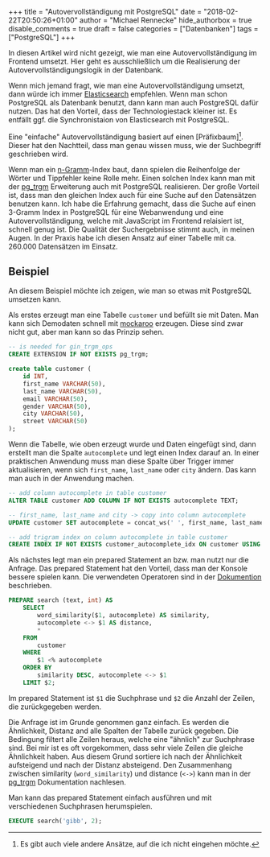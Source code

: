 +++
title = "Autovervollständigung mit PostgreSQL"
date = "2018-02-22T20:50:26+01:00"
author = "Michael Rennecke"
hide_authorbox = true
disable_comments = true
draft = false
categories = ["Datenbanken"]
tags = ["PostgreSQL"]
+++

In diesen Artikel wird nicht gezeigt, wie man eine Autovervollständigung
im Frontend umsetzt. Hier geht es ausschließlich um die Realisierung
der Autovervollständigungslogik in der Datenbank.

Wenn mich jemand fragt, wie man eine Autovervollständigung umsetzt, dann
würde ich immer [Elasticsearch] empfehlen. Wenn man schon PostgreSQL als
Datenbank benutzt, dann kann man auch PostgreSQL dafür nutzen. Das hat den
Vorteil, dass der Technologiestack kleiner ist. Es entfällt ggf. die 
Synchronistaion von Elasticsearch mit PostgreSQL.

Eine "einfache" Autovervollständigung basiert auf einen [Präfixbaum][^1]. Dieser
hat den Nachtteil, dass man genau wissen muss, wie der Suchbegriff geschrieben
wird.

Wenn man ein [n-Gramm]-Index baut, dann spielen die Reihenfolge der Wörter und
Tippfehler keine Rolle mehr. Einen solchen Index kann man mit der [pg_trgm]
Erweiterung auch mit PostgreSQL realisieren. Der große Vorteil ist, dass man
den gleichen Index auch für eine Suche auf den Datensätzen benutzen kann. Ich
habe die Erfahrung gemacht, dass die Suche auf einen 3-Gramm Index in PostgreSQL
für eine Webanwendung und eine Autovervollständigung, welche mit JavaScript im
Frontend relaisiert ist, schnell genug ist. Die Qualität der Suchergebnisse stimmt
auch, in meinen Augen. In der Praxis habe ich diesen Ansatz auf einer Tabelle mit
ca. 260.000 Datensätzen im Einsatz.


## Beispiel

An diesem Beispiel möchte ich zeigen, wie man so etwas mit PostgreSQL umsetzen kann.

Als erstes erzeugt man eine Tabelle `customer` und befüllt sie mit Daten. Man kann sich
Demodaten schnell mit [mockaroo] erzeugen. Diese sind zwar nicht gut, aber man kann so
das Prinzip sehen.

```sql
-- is needed for gin_trgm_ops
CREATE EXTENSION IF NOT EXISTS pg_trgm;

create table customer (
	id INT,
	first_name VARCHAR(50),
	last_name VARCHAR(50),
	email VARCHAR(50),
	gender VARCHAR(50),
	city VARCHAR(50),
	street VARCHAR(50)
);
```

Wenn die Tabelle, wie oben erzeugt wurde und Daten eingefügt sind, dann erstellt man 
die Spalte `autocomplete` und legt einen Index darauf an. In einer praktischen Anwendung
muss man diese Spalte über Trigger immer aktualisieren, wenn sich `first_name`, `last_name`
oder `city` ändern. Das kann man auch in der Anwendung machen.

```sql
-- add column autocomplete in table customer
ALTER TABLE customer ADD COLUMN IF NOT EXISTS autocomplete TEXT;

-- first_name, last_name and city -> copy into column autocomplete
UPDATE customer SET autocomplete = concat_ws(' ', first_name, last_name, city) WHERE autocomplete IS NULL;

-- add trigram index on column autocomplete in table customer
CREATE INDEX IF NOT EXISTS customer_autocomplete_idx ON customer USING GIN(autocomplete gin_trgm_ops);
```

Als nächstes legt man ein prepared Statement an bzw. man nutzt nur die Anfrage. Das prepared Statement hat
den Vorteil, dass man der Konsole bessere spielen kann. Die verwendeten Operatoren sind in der [Dokumention]
beschrieben.

```sql
PREPARE search (text, int) AS
    SELECT
        word_similarity($1, autocomplete) AS similarity,
        autocomplete <-> $1 AS distance,
        *
    FROM
        customer
    WHERE
        $1 <% autocomplete
    ORDER BY
        similarity DESC, autocomplete <-> $1
    LIMIT $2;
```

Im prepared Statement ist `$1` die Suchphrase und `$2` die Anzahl der
Zeilen, die zurückgegeben werden.

Die Anfrage ist im Grunde genommen ganz einfach. Es werden die Ähnlichkeit,
Distanz and alle Spalten der Tabelle zurück gegeben. Die Bedingung filtert
alle Zeilen heraus, welche eine "ähnlich" zur Suchphrase sind. Bei mir ist
es oft vorgekommen, dass sehr viele Zeilen die gleiche Ähnlichkeit haben.
Aus diesem Grund sortiere ich nach der Ähnlichkeit aufsteigend und nach der
Distanz absteigend. Den Zusammenhang zwischen similarity (`word_similarity`) 
und distance (`<->`) kann man in der [pg_trgm] Dokumentation nachlesen.


Man kann das prepared Statement einfach ausführen und mit verschiedenen
Suchphrasen herumspielen.

```sql
EXECUTE search('gibb', 2);
```


[Elasticsearch]: https://www.elastic.co/de/products/elasticsearch
[Präfixbaum]: https://de.wikipedia.org/wiki/Trie
[n-Gramm]: https://de.wikipedia.org/wiki/N-Gramm
[pg_trgm]: https://www.postgresql.org/docs/10/static/pgtrgm.html
[mockaroo]: https://www.mockaroo.com/
[Dokumention]: https://www.postgresql.org/docs/10/static/pgtrgm.html#PGTRGM-OP-TABLE

[^1]: Es gibt auch viele andere Ansätze, auf die ich nicht eingehen möchte.
